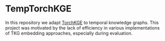 # TempTorchKGE

In this repository we adapt  [TorchKGE](https://torchkge.readthedocs.io) to temporal knowledge graphs. This project was motivated by the lack of efficiency in various implementations of TKG embedding approaches, especially during evaluation.
